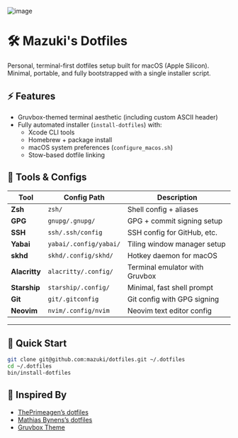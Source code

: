 ![image](https://github.com/user-attachments/assets/f9a8c280-475c-4c62-848a-27ffe84e4780)

# 🛠️ Mazuki's Dotfiles

Personal, terminal-first dotfiles setup built for macOS (Apple Silicon).  
Minimal, portable, and fully bootstrapped with a single installer script.



## ⚡ Features

- Gruvbox-themed terminal aesthetic (including custom ASCII header)
- Fully automated installer (`install-dotfiles`) with:
  - Xcode CLI tools
  - Homebrew + package install
  - macOS system preferences (`configure_macos.sh`)
  - Stow-based dotfile linking


## 🔧 Tools & Configs

| Tool        | Config Path               | Description                     |
|-------------|---------------------------|---------------------------------|
| **Zsh**     | `zsh/`                    | Shell config + aliases          |
| **GPG**     | `gnupg/.gnupg/`           | GPG + commit signing setup      |
| **SSH**     | `ssh/.ssh/config`         | SSH config for GitHub, etc.     |
| **Yabai**   | `yabai/.config/yabai/`    | Tiling window manager setup     |
| **skhd**    | `skhd/.config/skhd/`      | Hotkey daemon for macOS         |
| **Alacritty** | `alacritty/.config/`    | Terminal emulator with Gruvbox  |
| **Starship** | `starship/.config/`      | Minimal, fast shell prompt      |
| **Git**     | `git/.gitconfig`          | Git config with GPG signing     |
| **Neovim**  | `nvim/.config/nvim`       | Neovim text editor config       |

---

## 🚀 Quick Start

```bash
git clone git@github.com:mazuki/dotfiles.git ~/.dotfiles
cd ~/.dotfiles
bin/install-dotfiles
```

## 🧩 Inspired By

- [ThePrimeagen’s dotfiles](https://github.com/ThePrimeagen/.dotfiles)
- [Mathias Bynens’s dotfiles](https://github.com/mathiasbynens/dotfiles)
- [Gruvbox Theme](https://github.com/morhetz/gruvbox)

